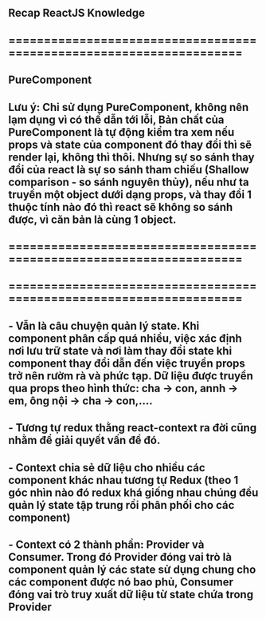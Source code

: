 ## Recap ReactJS Knowledge

## ==================================================================== ##
## PureComponent

## Lưu ý:  Chỉ sử dụng PureComponent, không nên lạm dụng vì có thể dẫn tới lỗi, Bản chất của PureComponent là tự động kiểm tra xem nếu props và state của component đó thay đổi thì sẽ render lại, không thì thôi. Nhưng sự so sánh thay đổi của react là sự so sánh tham chiếu (Shallow comparison - so sánh nguyên thủy), nếu như ta truyền một object dưới dạng props, và thay đổi 1 thuộc tính nào đó thì react sẽ không so sánh được, vì căn bản là cùng 1 object.

## ==================================================================== ##


## ==================================================================== ##

## - Vẫn là câu chuyện quản lý state. Khi component phân cấp quá nhiều, việc xác định nơi lưu trữ state và nơi làm thay đổi state khi component thay đổi dẫn đến việc truyền props trở nên rườm rà và phức tạp. Dữ liệu được truyền qua props theo hình thức: cha -> con, annh -> em, ông nội -> cha -> con,....


## - Tương tự redux thằng react-context ra đời cũng nhằm để giải quyết vấn đề đó.

## - Context chia sẻ dữ liệu cho nhiều các component khác nhau tương tự Redux (theo 1 góc nhìn nào đó redux khá giống nhau chúng đều quản lý state tập trung rồi phân phối cho các component)

## - Context có 2 thành phần: Provider và Consumer. Trong đó Provider đóng vai trò là component quản lý các state sử dụng chung cho các component được nó bao phủ, Consumer đóng vai trò truy xuất dữ liệu từ state chứa trong Provider



